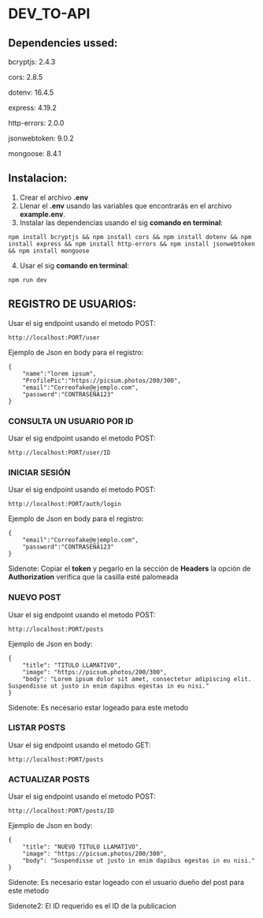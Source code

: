 # DEV_TO-API

## Dependencies ussed:

bcryptjs: 2.4.3

cors: 2.8.5

dotenv: 16.4.5

express: 4.19.2

http-errors: 2.0.0

jsonwebtoken: 9.0.2

mongoose: 8.4.1


## Instalacion:

1. Crear el archivo **.env** 
2. Llenar el **.env** usando las variables que encontrarás en el archivo **example.env**.
3. Instalar las dependencias usando el sig **comando en terminal**:
~~~
npm install bcryptjs && npm install cors && npm install dotenv && npm install express && npm install http-errors && npm install jsonwebtoken && npm install mongoose
~~~
4. Usar el sig **comando en terminal**:
~~~
npm run dev
~~~

## REGISTRO DE USUARIOS:

Usar el sig endpoint usando el metodo POST:
~~~
http://localhost:PORT/user
~~~
Ejemplo de Json en body para el registro:
~~~
{
    "name":"lorem ipsum",
    "ProfilePic":"https://picsum.photos/200/300",
    "email":"Correofake@ejemplo.com",
    "password":"CONTRASEÑA123"
}
~~~

### CONSULTA UN USUARIO POR ID

Usar el sig endpoint usando el metodo POST:
~~~
http://localhost:PORT/user/ID
~~~

### INICIAR SESIÓN

Usar el sig endpoint usando el metodo POST:
~~~
http://localhost:PORT/auth/login
~~~
Ejemplo de Json en body para el registro:
~~~
{
    "email":"Correofake@ejemplo.com",
    "password":"CONTRASEÑA123"
}
~~~
Sidenote: Copiar el **token** y pegarlo en la sección de **Headers** la opción de **Authorization** verifica que la casilla esté palomeada

### NUEVO POST

Usar el sig endpoint usando el metodo POST:
~~~
http://localhost:PORT/posts
~~~
Ejemplo de Json en body:
~~~
{
    "title": "TITULO LLAMATIVO",
    "image": "https://picsum.photos/200/300",
    "body": "Lorem ipsum dolor sit amet, consectetur adipiscing elit. Suspendisse ut justo in enim dapibus egestas in eu nisi."
}
~~~
Sidenote: Es necesario estar logeado para este metodo

### LISTAR POSTS

Usar el sig endpoint usando el metodo GET:
~~~
http://localhost:PORT/posts
~~~

### ACTUALIZAR POSTS

Usar el sig endpoint usando el metodo POST:
~~~
http://localhost:PORT/posts/ID
~~~ 
Ejemplo de Json en body:
~~~
{
    "title": "NUEVO TITULO LLAMATIVO",
    "image": "https://picsum.photos/200/300",
    "body": "Suspendisse ut justo in enim dapibus egestas in eu nisi."
}
~~~
Sidenote: Es necesario estar logeado con el usuario dueño del post para este metodo

Sidenote2: El ID requerido es el ID de la publicacion